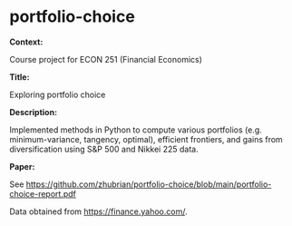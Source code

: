 # portfolio-choice

**Context:**

Course project for ECON 251 (Financial Economics)

**Title:**

Exploring portfolio choice

**Description:**

Implemented methods in Python to compute various portfolios (e.g. minimum-variance, tangency, optimal), efficient
frontiers, and gains from diversification using S&P 500 and Nikkei 225 data.

**Paper:**

See https://github.com/zhubrian/portfolio-choice/blob/main/portfolio-choice-report.pdf

Data obtained from https://finance.yahoo.com/.
